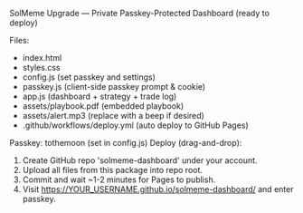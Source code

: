 SolMeme Upgrade — Private Passkey-Protected Dashboard (ready to deploy)

Files:
- index.html
- styles.css
- config.js (set passkey and settings)
- passkey.js (client-side passkey prompt & cookie)
- app.js (dashboard + strategy + trade log)
- assets/playbook.pdf (embedded playbook)
- assets/alert.mp3 (replace with a beep if desired)
- .github/workflows/deploy.yml (auto deploy to GitHub Pages)

Passkey: tothemoon (set in config.js)
Deploy (drag-and-drop):
1. Create GitHub repo 'solmeme-dashboard' under your account.
2. Upload all files from this package into repo root.
3. Commit and wait ~1-2 minutes for Pages to publish.
4. Visit https://YOUR_USERNAME.github.io/solmeme-dashboard/ and enter passkey.

